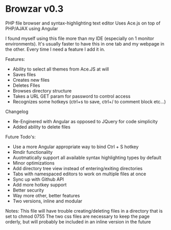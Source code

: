 #  Browzar v0.3
PHP file browser and syntax-highlighting text editor
Uses Ace.js on top of PHP/AJAX using Angular

I found myself using this file more than my IDE (especially on 1 monitor environments).  It's usually faster to have this in one tab and my webpage in the other.  Every time I need a feature I add it in.

Features:
* Ability to select all themes from Ace.JS at will
* Saves files
* Creates new files
* Deletes FIles
* Browses directory structure
* Takes a URL GET param for password to control access
* Recognizes some hotkeys (ctrl+s to save, ctrl+/ to comment block etc...)

Changelog
* Re-Enginered with Angular as opposed to JQuery for code simplicity
* Added ability to delete files

Future Todo's:
* Use a more Angular appropriate way to bind Ctrl + S hotkey
* Rmdir functionality
* Auotmatically support all available syntax highlighting types by default
* Minor optimizations
* Add directory tree view instead of entering/exiting directories
* Tabs with namespaced editors to work on multiple files at once
* Sync up with Github API
* Add more hotkey support
* Better security
* Way more other, better features
* Two versions, inline and modular

Notes:
This file will have trouble creating/deleting files in a directory that is set to chmod 0755
The two css files are necessary to keep the page orderly, but will probably be included in an inline version in the future